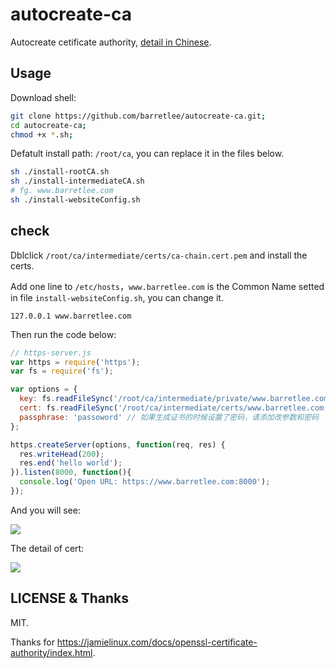 # autocreate-ca

Autocreate cetificate authority, [detail in Chinese](http://www.barretlee.com/blog/2016/04/24/detail-about-ca-and-certs/).

## Usage

Download shell:

```bash
git clone https://github.com/barretlee/autocreate-ca.git;
cd autocreate-ca;
chmod +x *.sh;
```

Defatult install path: `/root/ca`, you can replace it in the files below.

```bash
sh ./install-rootCA.sh
sh ./install-intermediateCA.sh
# fg. www.barretlee.com 
sh ./install-websiteConfig.sh
```

## check

Dblclick `/root/ca/intermediate/certs/ca-chain.cert.pem` and install the certs.

Add one line to `/etc/hosts`，`www.barretlee.com` is the Common Name setted in file `install-websiteConfig.sh`, you can change it.

```
127.0.0.1 www.barretlee.com
```

Then run the code below:

```javascript
// https-server.js
var https = require('https');
var fs = require('fs');

var options = {
  key: fs.readFileSync('/root/ca/intermediate/private/www.barretlee.com.key.pem'),
  cert: fs.readFileSync('/root/ca/intermediate/certs/www.barretlee.com.cert.pem'),
  passphrase: 'passoword' // 如果生成证书的时候设置了密码，请添加改参数和密码
};

https.createServer(options, function(req, res) {
  res.writeHead(200);
  res.end('hello world');
}).listen(8000, function(){
  console.log('Open URL: https://www.barretlee.com:8000');
});
```

And you will see:

![](http://ww1.sinaimg.cn/large/6c0378f8gw1f373ltah7zj20oc09aaan.jpg)

The detail of cert:

![](http://ww4.sinaimg.cn/large/6c0378f8gw1f373mf9bpfj20qw0u6n3d.jpg)

## LICENSE & Thanks

MIT.

Thanks for <https://jamielinux.com/docs/openssl-certificate-authority/index.html>.
